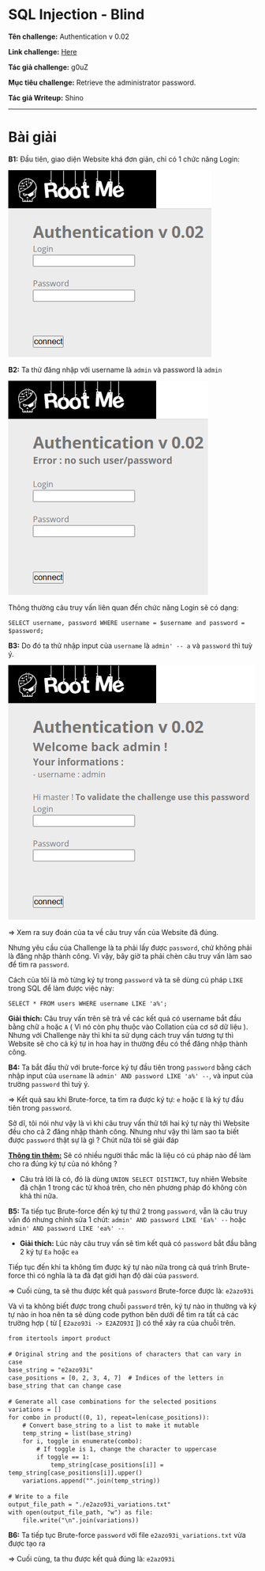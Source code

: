 # SQL Injection - Blind

**Tên challenge:** Authentication v 0.02

**Link challenge:** [Here](https://www.root-me.org/en/Challenges/Web-Server/SQL-injection-Blind)

**Tác giả challenge:** g0uZ

**Mục tiêu challenge:** Retrieve the administrator password.

**Tác giả Writeup:** Shino

---

# Bài giải

**B1:** Đầu tiên, giao diện Website khá đơn giản, chỉ có 1 chức năng Login:

![alt text](./images/image.png)

**B2:** Ta thử đăng nhập với username là `admin` và password là `admin`

![alt text](./images/image-1.png)

Thông thường câu truy vấn liên quan đến chức năng Login sẽ có dạng:
```
SELECT username, password WHERE username = $username and password = $password;
```
**B3:** Do đó ta thử nhập input của `username` là `admin' -- a` và `password` thì tuỳ ý.

![alt text](./images/image-2.png)

=> Xem ra suy đoán của ta về câu truy vấn của Website đã đúng.

Nhưng yêu cầu của Challenge là ta phải lấy được `password`, chứ không phải là đăng nhập thành công. Vì vậy, bây giờ ta phải chèn câu truy vấn làm sao để tìm ra `password`.

Cách của tôi là mò từng ký tự trong `password` và ta sẽ dùng cú pháp `LIKE` trong SQL để làm được việc này:
```
SELECT * FROM users WHERE username LIKE 'a%';
```
**Giải thích:** Câu truy vấn trên sẽ trả về các kết quả có username bắt đầu bằng chữ `a` hoặc `A` ( Vì nó còn phụ thuộc vào Collation của cơ sở dữ liệu ). Nhưng với Challenge này thì khi ta sử dụng cách truy vấn tương tự thì Website sẽ cho cả ký tự in hoa hay in thường đều có thể đăng nhập thành công.

**B4:** Ta bắt đầu thử với brute-force ký tự đầu tiên trong `password` bằng cách nhập input của `username` là `admin' AND password LIKE 'a%' --`, và input của trường `password` thì tuỳ ý.

=> Kết quả sau khi Brute-force, ta tìm ra được ký tự: `e` hoặc `E` là ký tự đầu tiên trong `password`.

Sở dĩ, tôi nói như vậy là vì khi câu truy vấn thử tới hai ký tự này thì Website đều cho cả 2 đăng nhập thành công. Nhưng như vậy thì làm sao ta biết được `password` thật sự là gì ? Chút nữa tôi sẽ giải đáp

<u>**Thông tin thêm:**</u> Sẽ có nhiều người thắc mắc là liệu có cú pháp nào để làm cho ra đúng ký tự của nó không ?
* Câu trả lời là có, đó là dùng `UNION SELECT DISTINCT`, tuy nhiên Website đã chặn 1 trong các từ khoá trên, cho nên phương pháp đó không còn khả thi nữa.

**B5:** Ta tiếp tục Brute-force đến ký tự thứ 2 trong `password`, vẫn là câu truy vấn đó nhưng chỉnh sửa 1 chút:
`admin' AND password LIKE 'Ea%' --` hoặc `admin' AND password LIKE 'ea%' --`

* **Giải thích:** Lúc này câu truy vấn sẽ tìm kết quả có `password` bắt đầu bằng 2 ký tự `Ea` hoặc `ea`

Tiếp tục đến khi ta không tìm được ký tự nào nữa trong cả quá trình Brute-force thì có nghĩa là ta đã đạt giới hạn độ dài của `password`.

=> Cuối cùng, ta sẽ thu được kết quả `password` Brute-force được là: `e2azo93i`

Và vì ta không biết được trong chuỗi `password` trên, ký tự nào in thường và ký tự nào in hoa nên ta sẽ dùng code python bên dưới để tìm ra tất cả các trường hợp ( từ [ `E2azo93i -> E2AZO93I` ]) có thể xảy ra của chuỗi trên.

```
from itertools import product

# Original string and the positions of characters that can vary in case
base_string = "e2azo93i"
case_positions = [0, 2, 3, 4, 7]  # Indices of the letters in base_string that can change case

# Generate all case combinations for the selected positions
variations = []
for combo in product((0, 1), repeat=len(case_positions)):
    # Convert base_string to a list to make it mutable
    temp_string = list(base_string)
    for i, toggle in enumerate(combo):
        # If toggle is 1, change the character to uppercase
        if toggle == 1:
            temp_string[case_positions[i]] = temp_string[case_positions[i]].upper()
    variations.append("".join(temp_string))

# Write to a file
output_file_path = "./e2azo93i_variations.txt"
with open(output_file_path, "w") as file:
    file.write("\n".join(variations))
```
**B6:** Ta tiếp tục Brute-force `password` với file `e2azo93i_variations.txt` vừa được tạo ra

=> Cuối cùng, ta thu được kết quả đúng là: `e2azO93i`